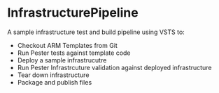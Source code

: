 # InfrastructurePipeline

A sample infrastructure test and build pipeline using VSTS to:
* Checkout ARM Templates from Git
* Run Pester tests against template code
* Deploy a sample infrastrucutre
* Run Pester Infrastrcuture validation against deployed infrastructure
* Tear down infrastructure
* Package and publish files
